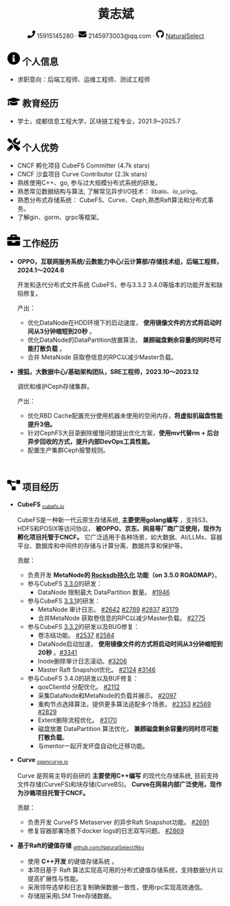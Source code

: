  <center>
     <h1>黄志斌</h1>
     <div>
         <span>
             <img src="assets/phone-solid.svg" width="18px">
             15915145280
         </span>
         ·
         <span>
             <img src="assets/envelope-solid.svg" width="18px">
             2145973003@qq.com
         </span>
         ·
         <span>
             <img src="assets/github-brands.svg" width="18px">
             <a href="https://github.com/NaturalSelect">NaturalSelect</a>
         </span>
         <!--
         之后考虑启用
         ·
         <span>
             <img src="assets/rss-solid.svg" width="18px">
             <a href="#">My Blog</a>
         </span> -->
     </div>
 </center>

 ## <img src="assets/info-circle-solid.svg" width="30px"> 个人信息

 - 求职意向：后端工程师、运维工程师、测试工程师
 <!-- - 工作经验：0 年（校招可不填） -->
 <!-- - 期望薪资：0k（校招可不填） -->

## <img src="assets/graduation-cap-solid.svg" width="30px"> 教育经历

<!-- - 硕士，XXXX大学，计算机科学与技术专业，2016.9~2019.7 -->
- 学士，成都信息工程大学，区块链工程专业，2021.9~2025.7

## <img src="assets/tools-solid.svg" width="30px"> 个人优势


- CNCF 孵化项目 CubeFS Committer (4.7k stars)
- CNCF 沙盒项目 Curve Contributor (2.3k stars)
- 熟练使用C++、go, 参与过大规模分布式系统的研发。
- 熟悉常见数据结构与算法, 了解常见异步I/O技术： libaio、io_uring。
- 熟悉分布式存储系统： CubeFS、Curve、Ceph,熟悉Raft算法和分布式事务。
- 了解gin、gorm、grpc等框架。

## <img src="assets/briefcase-solid.svg" width="30px"> 工作经历

- **OPPO，互联网服务系统/云数能力中心/云计算部/存储技术组，后端工程师，2024.1～2024.6**

   开发和迭代分布式文件系统 CubeFS，参与3.3.2 3.4.0等版本的功能开发和缺陷修复。

   产出：
    - 优化DataNode在HDD环境下的启动速度， **使用镜像文件的方式将启动时间从3分钟缩短到20秒** 。
    - 优化DataNode的DataPartition放置算法， **兼顾磁盘剩余容量的同时尽可能打散负载** 。
    - 合并 MetaNode 获取卷信息的RPC以减少Master负载。

- **搜狐，大数据中心/基础架构团队，SRE工程师，2023.10～2023.12**

   调优和维护Ceph存储集群。

   产出：
     - 优化RBD Cache配置充分使用机器未使用的空闲内存，**将虚拟机磁盘性能提升3倍。**
     - 针对CephFS大目录删除缓慢问题提出优化方案，**使用mv代替rm + 后台异步回收的方式，提升内部DevOps工具性能。**
     - 配置生产集群Ceph报警规则。

<br/>

## <img src="assets/project-diagram-solid.svg" width="30px"> 项目经历

- **CubeFS** <sub><a href="https://cubefs.io/zh">cubefs.io</a></sub>

  CubeFS是一种新一代云原生存储系统, **主要使用golang编写** ，支持S3、HDFS和POSIX等访问协议， **被OPPO、京东、网易等厂商广泛使用，现作为孵化项目托管于CNCF。** 它广泛适用于各种场景，如大数据、AI/LLMs、容器平台、数据库和中间件的存储与计算分离、数据共享和保护等。

  贡献：
  * 负责开发 **MetaNode的 [Rocksdb持久化](https://github.com/cubefs/cubefs/tree/develop-v3.5.0-metanode_rocksdb) 功能（on 3.5.0 ROADMAP）**。
  * 参与CubeFS [3.3.0](https://github.com/cubefs/cubefs/releases/tag/v3.3.0)的研发：
    * DataNode 限制最大 DataPartition 数量。 [#1946](https://github.com/cubefs/cubefs/pull/1946)
  * 参与CubeFS [3.3.1](https://github.com/cubefs/cubefs/releases/tag/v3.3.1)的研发：
    * MetaNode 审计日志。 [#2642](https://github.com/cubefs/cubefs/pull/2642) [#2789](https://github.com/cubefs/cubefs/pull/2789) [#2837](https://github.com/cubefs/cubefs/pull/2837) [#3179](https://github.com/cubefs/cubefs/pull/3179)
    * 合并MetaNode 获取卷信息的RPC以减少Master负载。 [#2775](https://github.com/cubefs/cubefs/pull/2775)
  * 参与CubeFS [3.3.2](https://github.com/cubefs/cubefs/releases/tag/v3.3.2)的研发以及BUG修复：
    * 卷冻结功能。 [#2537](https://github.com/cubefs/cubefs/pull/2537) [#2584](https://github.com/cubefs/cubefs/pull/2584)
    * DataNode启动加速， **使用镜像文件的方式将启动时间从3分钟缩短到20秒** 。[#3341](https://github.com/cubefs/cubefs/pull/3341)
    * Inode删除审计日志滚动。[#3206](https://github.com/cubefs/cubefs/pull/3206)
    * Master Raft Snapshot优化。 [#2124](https://github.com/cubefs/cubefs/pull/2124) [#3146](https://github.com/cubefs/cubefs/pull/3146)
  * 参与CubeFS 3.4.0的研发以及BUF修复：
    * qosClientId 分配优化。 [#2112](https://github.com/cubefs/cubefs/pull/2112)
    * 采集DataNode和MetaNode的负载并展示。 [#2097](https://github.com/cubefs/cubefs/pull/2097)
    * 重构节点选择算法，提供更多算法适配多个场景。 [#2353](https://github.com/cubefs/cubefs/pull/2353) [#2569](https://github.com/cubefs/cubefs/pull/2569) [#2829](https://github.com/cubefs/cubefs/pull/2829)
    * Extent删除流程优化。 [#3170](https://github.com/cubefs/cubefs/pull/3170)
    * 磁盘放置 DataPartition 算法优化， **兼顾磁盘剩余容量的同时尽可能打散负载**。
    * 与mentor一起开发坏盘自动化迁移功能。

  <!-- 使用一两句话描述项目的主要功能，然后介绍自己在项目中的角色，解决了什么问题，使用什么方式解决，比别人的方法相比有什么优势（尽量用数据来说明）。 -->

- **Curve** <sub><a href="https://opencurve.io/Curve/HOME">opencurve.io</a> </sub>

  Curve 是网易主导的自研的 **主要使用C++编写** 的现代化存储系统, 目前支持文件存储(CurveFS)和块存储(CurveBS)。 **Curve在网易内部广泛使用，现作为沙箱项目托管于CNCF。**

  贡献：
  * 负责开发 CurveFS Metaserver 的异步Raft Snapshot功能。 [#2691](https://github.com/opencurve/curve/pull/2691)
  * 修复容器部署场景下docker logs的日志双写问题。 [#2869](https://github.com/opencurve/curve/pull/2869)

- **基于Raft的键值存储** <sub><a href="https://github.com/NaturalSelect/Rkv">github.com/NaturalSelect/Rkv</a></sub>
  * 使用 **C++开发** 的键值存储系统 。
  * 本项目基于 Raft 算法实现高可用的分布式键值存储系统，支持数据分片以提高扩展性与性能。
  * 采用领导选举和日志复制确保数据一致性，使用rpc实现高效通信。
  * 存储层采用LSM Tree存储数据。
